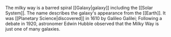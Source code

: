 The milky way is a barred spiral [[Galaxy|galaxy]] including the [[Solar System]]. The name describes the galaxy's appearance from the [[Earth]]. It was [[Planetary Science|discovered]] in 1610 by Galileo Galilei; Following a debate in 1920, astronomer Edwin Hubble observed that the Milky Way is just one of many galaxies.